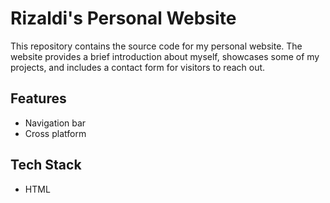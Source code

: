 
# Rizaldi's Personal Website
This repository contains the source code for my personal website. The website provides a brief introduction about myself, showcases some of my projects, and includes a contact form for visitors to reach out.


## Features

- Navigation bar
- Cross platform


## Tech Stack

- HTML